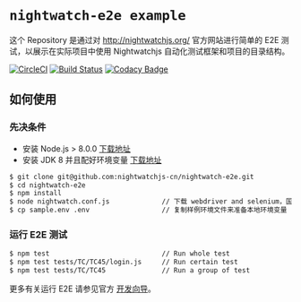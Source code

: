 # `nightwatch-e2e example`

这个 Repository 是通过对 http://nightwatchjs.org/ 官方网站进行简单的 E2E 测试，以展示在实际项目中使用 Nightwatchjs 自动化测试框架和项目的目录结构。

[![CircleCI](https://circleci.com/gh/nightwatchjs-cn/nightwatch-e2e/tree/master.svg?style=svg)](https://circleci.com/gh/nightwatchjs-cn/nightwatch-e2e/tree/master)
[![Build Status](https://travis-ci.org/nightwatchjs-cn/nightwatch-e2e.svg?branch=master)](https://travis-ci.org/nightwatchjs-cn/nightwatch-e2e)
[![Codacy Badge](https://api.codacy.com/project/badge/Grade/def20dd879ec4767afcc18810591311d)](https://www.codacy.com/manual/xianpeng.shen/nightwatch-e2e?utm_source=github.com&amp;utm_medium=referral&amp;utm_content=shenxianpeng/nightwatch-e2e&amp;utm_campaign=Badge_Grade)


## 如何使用

### 先决条件

* 安装 Node.js > 8.0.0 [下载地址](https://nodejs.org/en/download/)
* 安装 JDK 8 并且配好环境变量 [下载地址](http://www.oracle.com/technetwork/java/javase/downloads/jdk8-downloads-2133151.html)

```bash
$ git clone git@github.com:nightwatchjs-cn/nightwatch-e2e.git
$ cd nightwatch-e2e
$ npm install
$ node nightwatch.conf.js             // 下载 webdriver and selenium，国内用户会很慢
$ cp sample.env .env                  // 复制样例环境文件来准备本地环境变量
```

### 运行 E2E 测试

```bash
$ npm test                            // Run whole test
$ npm test tests/TC/TC45/login.js     // Run certain test
$ npm test tests/TC/TC45              // Run a group of test
```

更多有关运行 E2E 请参见官方 [开发向导](http://nightwatchjs.org/guide/#running-tests)。
